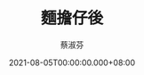---
issue: 440
title: 麵擔仔後
author: 蔡淑芬
date: 2021-08-05T00:00:00.000+08:00
topic: 生活
difficulty: 2
wikidata: Q131449295
wikidata_link: https://www.wikidata.org/wiki/Q131449295
---